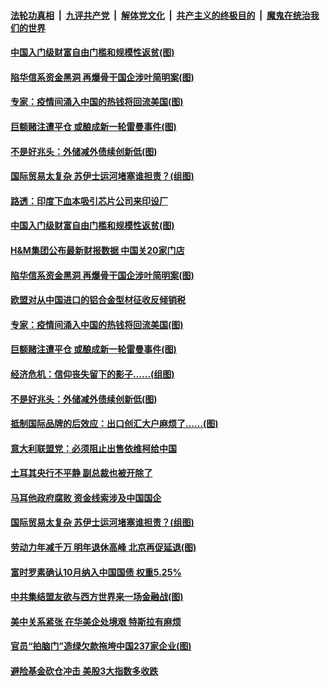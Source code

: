 ####  [法轮功真相](../../../../basic/blob/master/README.md?t=04010031) &nbsp;|&nbsp; [九评共产党](../../../../9ping.md/blob/master/README.md?t=04010031) &nbsp;|&nbsp; [解体党文化](../../../../jtdwh.md/blob/master/README.md?t=04010031)  &nbsp;|&nbsp; [共产主义的终极目的](../../../../gczydzjmd.md/blob/master/README.md?t=04010031) &nbsp;|&nbsp; [魔鬼在统治我们的世界](../../../../mgztzwmdsj.md/blob/master/README.md?t=04010031) 

#### [中国入门级财富自由门槛和规模性返贫(图)](../pages/p5/967351.md?t=04010031) 

#### [陷华信系资金黑洞 再爆骨干国企涉叶简明案(图)](../pages/p5/967341.md?t=04010031) 

#### [专家：疫情间涌入中国的热钱将回流美国(图)](../pages/p5/967334.md?t=04010031) 

#### [巨额赌注遭平仓 或酿成新一轮雷曼事件(图)](../pages/p5/967271.md?t=04010031) 

#### [不是好兆头：外储减外债续创新低(图)](../pages/p5/967274.md?t=04010031) 

#### [国际贸易太复杂 苏伊士运河堵塞谁担责？(组图)](../pages/p5/967256.md?t=04010031) 

#### [路透：印度下血本吸引芯片公司来印设厂](../pages/p5/967354.md?t=04010031) 

#### [中国入门级财富自由门槛和规模性返贫(图)](../pages/p5/967351.md?t=04010031) 

#### [H&amp;M集团公布最新财报数据 中国关20家门店](../pages/p5/967346.md?t=04010031) 

#### [陷华信系资金黑洞 再爆骨干国企涉叶简明案(图)](../pages/p5/967341.md?t=04010031) 

#### [欧盟对从中国进口的铝合金型材征收反倾销税](../pages/p5/967336.md?t=04010031) 

#### [专家：疫情间涌入中国的热钱将回流美国(图)](../pages/p5/967334.md?t=04010031) 

#### [巨额赌注遭平仓 或酿成新一轮雷曼事件(图)](../pages/p5/967271.md?t=04010031) 

#### [经济危机：信仰丧失留下的影子……(组图)](../pages/p5/967276.md?t=04010031) 

#### [不是好兆头：外储减外债续创新低(图)](../pages/p5/967274.md?t=04010031) 

#### [抵制国际品牌的后效应：出口创汇大户麻烦了……(图)](../pages/p5/967281.md?t=04010031) 

#### [意大利联盟党：必须阻止出售依维柯给中国](../pages/p5/967260.md?t=04010031) 

#### [土耳其央行不平静 副总裁也被开除了](../pages/p5/967259.md?t=04010031) 

#### [马耳他政府腐败 资金线索涉及中国国企](../pages/p5/967258.md?t=04010031) 

#### [国际贸易太复杂 苏伊士运河堵塞谁担责？(组图)](../pages/p5/967256.md?t=04010031) 

#### [劳动力年减千万 明年退休高峰 北京再促延退(图)](../pages/p5/967243.md?t=04010031) 

#### [富时罗素确认10月纳入中国国债 权重5.25%](../pages/p5/967233.md?t=04010031) 

#### [中共集结盟友欲与西方世界来一场金融战(图)](../pages/p5/967225.md?t=04010031) 

#### [美中关系紧张 在华美企处境艰 特斯拉有麻烦](../pages/p5/967220.md?t=04010031) 

#### [官员“拍脑门”造绿欠款拖垮中国237家企业(图)](../pages/p5/967122.md?t=04010031) 

#### [避险基金砍仓冲击 美股3大指数多收跌](../pages/p5/967187.md?t=04010031) 

